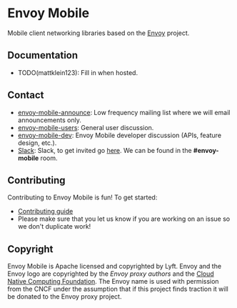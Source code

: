 # Envoy Mobile

Mobile client networking libraries based on the [Envoy](https://www.envoyproxy.io/) project.

## Documentation

* TODO(mattklein123): Fill in when hosted.

## Contact

* [envoy-mobile-announce](https://groups.google.com/forum/#!forum/envoy-mobile-announce): Low
  frequency mailing list where we will email announcements only.
* [envoy-mobile-users](https://groups.google.com/forum/#!forum/envoy-mobile-users): General user
  discussion.
* [envoy-mobile-dev](https://groups.google.com/forum/#!forum/envoy-mobile-dev): Envoy Mobile
  developer discussion (APIs, feature design, etc.).
* [Slack](https://envoyproxy.slack.com/): Slack, to get invited go
  [here](https://envoyslack.cncf.io). We can be found in the **#envoy-mobile** room.

## Contributing

Contributing to Envoy Mobile is fun! To get started:

* [Contributing guide](CONTRIBUTING.md)
* Please make sure that you let us know if you are working on an issue so we don't duplicate work!

## Copyright

Envoy Mobile is Apache licensed and copyrighted by Lyft. Envoy and the Envoy logo are
copyrighted by the *Envoy proxy authors* and the
[Cloud Native Computing Foundation](https://cncf.io). The Envoy name is used with permission from
the CNCF under the assumption that if this project finds traction it will be donated to the
Envoy proxy project.
